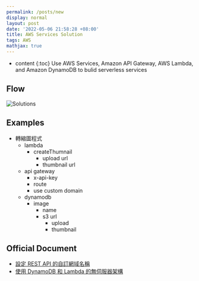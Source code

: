 ```yaml
---
permalink: /posts/new
display: normal
layout: post
date: '2022-05-06 21:58:28 +08:00'
title: AWS Services Solution
tags: AWS
mathjax: true
---
```

* content 
{:toc}
Use AWS Services, Amazon API Gateway, AWS Lambda, and Amazon DynamoDB to bulid serverless services







## Flow
![Solutions](https://raw.githubusercontent.com/q8977452/q8977452.github.io/master/uploads/api_gateway.png)

## Examples
- 轉縮圖程式
    - lambda
        - createThumnail
            - upload url
            - thumbnail url
    - api gateway
        - x-api-key
        - route
        - use custom domain
    - dynamodb
        - image
            - name
            - s3 url
                - upload
                - thumbnail

## Official Document
- [設定 REST API 的自訂網域名稱](https://docs.aws.amazon.com/zh_tw/apigateway/latest/developerguide/how-to-custom-domains.html)
- [使用 DynamoDB 和 Lambda 的無伺服器架構](https://pages.awscloud.com/GLOBAL-PAC-WEBINAR-AWS-OTT-FY21-08-24_2021_VW_s22e01-DAT_On-DemandVirtualWorkshop.html)
